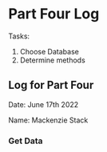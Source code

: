 # Part Four Log 

Tasks: 
1. Choose Database 
2. Determine methods 





## Log for Part Four

Date: June 17th 2022

Name: Mackenzie Stack


### Get Data


### 


    




